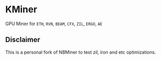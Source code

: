 # KMiner

GPU Miner for `ETH`, `RVN`, `BEAM`, `CFX`, `ZIL`, `ERGO`, `AE`

## Disclaimer

This is a personal fork of NBMiner to test zil, iron and etc optimizations.
